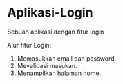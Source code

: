 # Aplikasi-Login
Sebuah aplikasi dengan fitur login

Alur fitur Login:
1. Memasukkan email dan password.
2. Mevalidasi masukan.
3. Menampilkan halaman home.
